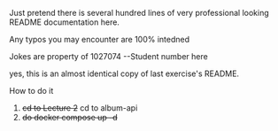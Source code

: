 Just pretend there is several hundred lines of very professional looking README documentation here.

Any typos you may encounter are 100% intedned

Jokes are property of 1027074 --Student number here

yes, this is an almost identical copy of last exercise's README. 

How to do it 
1. ~~cd to Lecture 2~~ cd to album-api
2. ~~do docker compose up -d~~